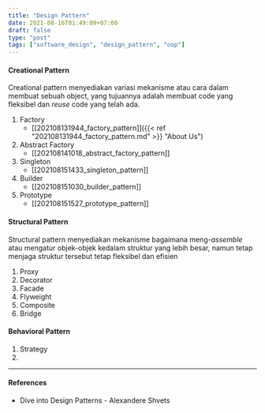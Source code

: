 ```yaml
---
title: "Design Pattern"
date: 2021-08-16T01:49:09+07:00
draft: false
type: "post"
tags: ["software_design", "design_pattern", "oop"]
---
```


#### Creational Pattern

Creational pattern menyediakan variasi mekanisme atau cara dalam membuat sebuah object, yang tujuannya adalah membuat code yang fleksibel dan *reuse* code yang telah ada.

1. Factory
	- [[202108131944_factory_pattern]]({{< ref "202108131944_factory_pattern.md" >}} "About Us")
2. Abstract Factory
	- [[202108141018_abstract_factory_pattern]]
3. Singleton
	- [[202108151433_singleton_pattern]]
4. Builder
	- [[202108151030_builder_pattern]]
5. Prototype
	- [[202108151527_prototype_pattern]]

#### Structural Pattern

Structural pattern menyediakan mekanisme bagaimana meng-*assemble* atau mengatur objek-objek kedalam struktur yang lebih besar, namun tetap menjaga struktur tersebut tetap fleksibel dan efisien

1. Proxy
2. Decorator
3. Facade
4. Flyweight
5. Composite
6. Bridge

#### Behavioral Pattern
1. Strategy
2. 


---

#### References
- Dive into Design Patterns - Alexandere Shvets